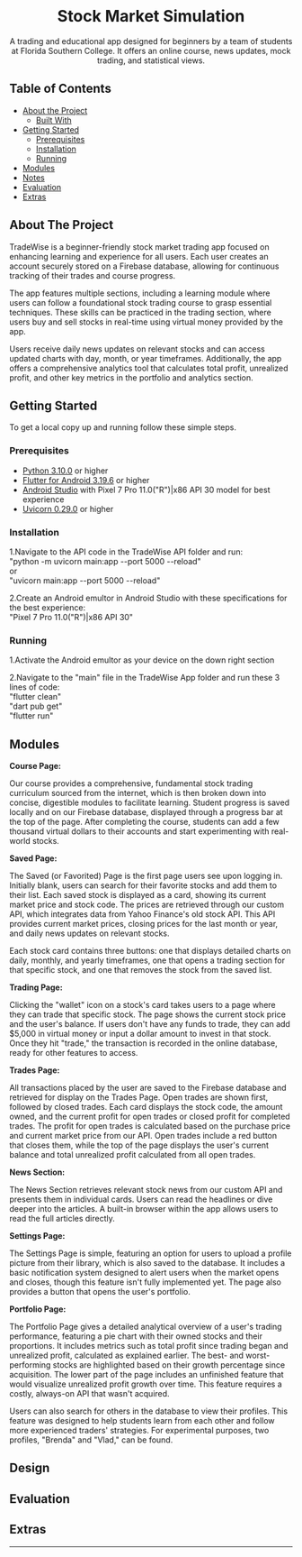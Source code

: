 <br />
<p align="center">
  <h1 align="center">Stock Market Simulation</h1>

  <p align="center">
A trading and educational app designed for beginners by a team of students at Florida Southern College. It offers an online course, news updates, mock trading, and statistical views.  </p>
</p>

## Table of Contents

* [About the Project](#about-the-project)
  * [Built With](#built-with)
* [Getting Started](#getting-started)
  * [Prerequisites](#prerequisites)
  * [Installation](#installation)
  * [Running](#running)
* [Modules](#modules)
* [Notes](#notes)
* [Evaluation](#evaluation)
* [Extras](#extras)

## About The Project

TradeWise is a beginner-friendly stock market trading app focused on enhancing learning and experience for all users. Each user creates an account securely stored on a Firebase database, allowing for continuous tracking of their trades and course progress.     

The app features multiple sections, including a learning module where users can follow a foundational stock trading course to grasp essential techniques. These skills can be practiced in the trading section, where users buy and sell stocks in real-time using virtual money provided by the app.     

Users receive daily news updates on relevant stocks and can access updated charts with day, month, or year timeframes. Additionally, the app offers a comprehensive analytics tool that calculates total profit, unrealized profit, and other key metrics in the portfolio and analytics section.     

## Getting Started

To get a local copy up and running follow these simple steps.

### Prerequisites

* [Python 3.10.0](https://www.python.org/downloads/) or higher
* [Flutter for Android 3.19.6](https://docs.flutter.dev/get-started/install) or higher
* [Android Studio](https://developer.android.com/studio/install#windows) with Pixel 7 Pro 11.0("R")|x86 API 30 model for best experience
* [Uvicorn 0.29.0](https://www.uvicorn.org) or higher

### Installation

1.Navigate to the API code in the TradeWise API folder and run:    
  "python -m uvicorn main:app --port 5000 --reload"    
  or    
  "uvicorn main:app --port 5000 --reload"    
  
2.Create an Android emultor in Android Studio with these specifications for the best experience:    
  "Pixel 7 Pro 11.0("R")|x86 API 30"    

### Running

1.Activate the Android emultor as your device on the down right section     

2.Navigate to the "main" file in the TradeWise App folder and run these 3 lines of code:    
  "flutter clean"    
  "dart pub get"   
  "flutter run"    
  
## Modules

**Course Page:**

Our course provides a comprehensive, fundamental stock trading curriculum sourced from the internet, which is then broken down into concise, digestible modules to facilitate learning. Student progress is saved locally and on our Firebase database, displayed through a progress bar at the top of the page. After completing the course, students can add a few thousand virtual dollars to their accounts and start experimenting with real-world stocks.

**Saved Page:**

The Saved (or Favorited) Page is the first page users see upon logging in. Initially blank, users can search for their favorite stocks and add them to their list. Each saved stock is displayed as a card, showing its current market price and stock code. The prices are retrieved through our custom API, which integrates data from Yahoo Finance's old stock API. This API provides current market prices, closing prices for the last month or year, and daily news updates on relevant stocks.

Each stock card contains three buttons: one that displays detailed charts on daily, monthly, and yearly timeframes, one that opens a trading section for that specific stock, and one that removes the stock from the saved list.

**Trading Page:**

Clicking the "wallet" icon on a stock's card takes users to a page where they can trade that specific stock. The page shows the current stock price and the user's balance. If users don't have any funds to trade, they can add $5,000 in virtual money or input a dollar amount to invest in that stock. Once they hit "trade," the transaction is recorded in the online database, ready for other features to access.

**Trades Page:**

All transactions placed by the user are saved to the Firebase database and retrieved for display on the Trades Page. Open trades are shown first, followed by closed trades. Each card displays the stock code, the amount owned, and the current profit for open trades or closed profit for completed trades. The profit for open trades is calculated based on the purchase price and current market price from our API. Open trades include a red button that closes them, while the top of the page displays the user's current balance and total unrealized profit calculated from all open trades.

**News Section:**

The News Section retrieves relevant stock news from our custom API and presents them in individual cards. Users can read the headlines or dive deeper into the articles. A built-in browser within the app allows users to read the full articles directly.

**Settings Page:**

The Settings Page is simple, featuring an option for users to upload a profile picture from their library, which is also saved to the database. It includes a basic notification system designed to alert users when the market opens and closes, though this feature isn't fully implemented yet. The page also provides a button that opens the user's portfolio.

**Portfolio Page:**

The Portfolio Page gives a detailed analytical overview of a user's trading performance, featuring a pie chart with their owned stocks and their proportions. It includes metrics such as total profit since trading began and unrealized profit, calculated as explained earlier. The best- and worst-performing stocks are highlighted based on their growth percentage since acquisition. The lower part of the page includes an unfinished feature that would visualize unrealized profit growth over time. This feature requires a costly, always-on API that wasn't acquired.

Users can also search for others in the database to view their profiles. This feature was designed to help students learn from each other and follow more experienced traders' strategies. For experimental purposes, two profiles, "Brenda" and "Vlad," can be found.

## Design

<!--
List all the design patterns you used in your program. For every pattern, describe the following:
- Where it is used in your application.
- What benefit it provides in your application. Try to be specific here. For example, don't just mention a pattern improves maintainability, but explain in what way it does so.
-->

## Evaluation

<!--
Discuss the stability of your implementation. What works well? Are there any bugs? Is everything tested properly? Are there still features that have not been implemented? Also, if you had the time, what improvements would you make to your implementation? Are there things which you would have done completely differently? Try to aim for at least 250 words.
-->

## Extras

<!--
If you implemented any extras, you can list/mention them here.
-->

___


<!-- Below you can find some sections that you would normally put in a README, but we decided to leave out (either because it is not very relevant, or because it is covered by one of the added sections) -->

<!-- ## Usage -->
<!-- Use this space to show useful examples of how a project can be used. Additional screenshots, code examples and demos work well in this space. You may also link to more resources. -->

<!-- ## Roadmap -->
<!-- Use this space to show your plans for future additions -->

<!-- ## Contributing -->
<!-- You can use this section to indicate how people can contribute to the project -->

<!-- ## License -->
<!-- You can add here whether the project is distributed under any license -->


<!-- ## Contact -->
<!-- If you want to provide some contact details, this is the place to do it -->

<!-- ## Acknowledgements  -->

